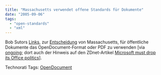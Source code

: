 ```yaml
---
title: "Massachusetts verwendet offene Standards für Dokumente"
date: "2005-09-06"
tags: 
  - "open-standards"
  - "xml"
---
```


Bob Sutors [Links](http://www-128.ibm.com/developerworks/blogs/dw_blog_comments.jspa?blog=384&entry=94070), zur [Entscheidung](http://news.zdnet.co.uk/software/windows/0,39020396,39215912,00.htm) von Massachusetts, für öffentliche Dokumente das OpenDocument-Format oder PDF zu verwenden \[via [ongoing](http://www.tbray.org/ongoing/When/200x/2005/09/02/Massachusetts); dort auch der Hinweis auf den ZDnet-Artikel [Microsoft must drop its Office politics](http://comment.zdnet.co.uk/other/0,39020682,39216101,00.htm)\].

  

Technorati Tags: [OpenDocument](http://www.technorati.com/tag/OpenDocument)
